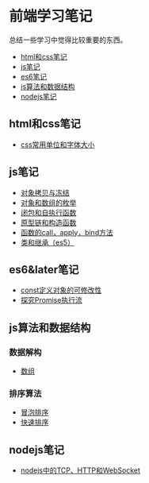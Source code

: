 # 前端学习笔记
总结一些学习中觉得比较重要的东西。
* <a href="#htmlcss">html和css笔记</a>
* <a href="#js">js笔记</a>
* <a href="#es6">es6笔记</a>
* <a href="#algorithm">js算法和数据结构</a>
* <a href="#nodejs">nodejs笔记</a>

<span name="htmlcss"></span>
## html和css笔记
* [css常用单位和字体大小](html&css/unit.md)

<span name="js"></span>
## js笔记 
* [对象拷贝与冻结](js/objectCopyFreeze.md)
* [对象和数组的枚举](js/enumable.md)
* [闭包和自执行函数](js/closure.md)
* [原型链和构造函数](js/prototype.md)
* [函数的call，apply，bind方法](/js/call&apply&bind.md)
* [类和继承（es5）](js/inherit.md)

<span name="es6"></span>
## es6&later笔记 
* [const定义对象的可修改性](es6/const.md)
* [探究Promise执行流](es6/promise.md)

<span name="algorithm"></span>
## js算法和数据结构
### 数据解构
* [数组](datastruct/array.md)
### 排序算法
* [冒泡排序](algorithm/sort/BubbleSort.md)
* [快速排序](algorithm/sort/quickSort.md)

<span name="nodejs"></span>
## nodejs笔记
* [nodejs中的TCP、HTTP和WebSocket](node/tcp&http&ws.md)

